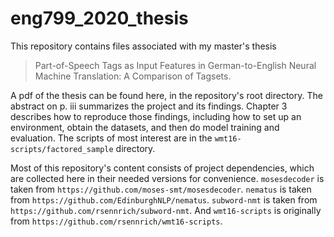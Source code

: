 # eng799_2020_thesis
This repository contains files associated with my master's thesis

> Part-of-Speech Tags as Input Features in German-to-English Neural Machine Translation: A Comparison of Tagsets.

A pdf of the thesis can be found here, in the repository's root directory. The abstract on p. iii summarizes the project and its findings. Chapter 3 describes how to reproduce those findings, including how to set up an environment, obtain the datasets, and then do model training and evaluation. The scripts of most interest are in the `wmt16-scripts/factored_sample` directory.

Most of this repository's content consists of project dependencies, which are collected here in their needed versions for convenience. `mosesdecoder` is taken from `https://github.com/moses-smt/mosesdecoder`. `nematus` is taken from `https://github.com/EdinburghNLP/nematus`. `subword-nmt` is taken from `https://github.com/rsennrich/subword-nmt`. And `wmt16-scripts` is originally from `https://github.com/rsennrich/wmt16-scripts`.
